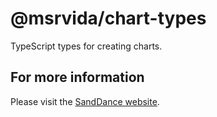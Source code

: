 # @msrvida/chart-types

TypeScript types for creating charts.

## For more information
Please visit the [SandDance website](https://microsoft.github.io/SandDance/).
